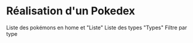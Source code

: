 # Réalisation d'un Pokedex

Liste des pokémons en home et "Liste"
Liste des types "Types"
Filtre par type
